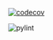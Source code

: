 [![codecov](https://img.shields.io/codecov/c/github/Polymerase3/elpis_v2/main.svg)](https://codecov.io/gh/Polymerase3/elpis_v2)

![pylint](https://img.shields.io/badge/PyLint-9.62-brightgreen?logo=python&logoColor=white)